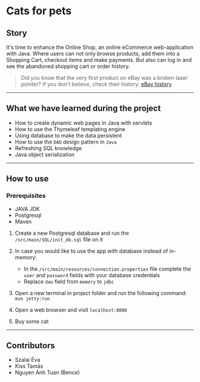 # Cats for pets


## Story

It's time to enhance the Online Shop, an online eCommerce web-application with Java.
Where users can not only browse products, add them into a Shopping Cart,
checkout items and make payments. But also can log in and see the abandoned shopping cart or order history.

> Did you know that the very first product on eBay was a broken laser pointer?
> If you don't believe, check their history: [eBay history](https://www.ebayinc.com/company/our-history/)

---
## What we have learned during the project

- How to create dynamic web pages in Java with servlets
- How to use the Thymeleaf templating engine
- Using database to make the data persistent
- How to use the `DAO` design pattern in `Java`
- Refreshing SQL knowledge
- Java object serialization

---
## How to use

### Prerequisites

- JAVA JDK
- Postgresql
- Maven

1. Create a new Postgresql database and run the ```/src/main/SQL/init_db.sql``` file on it


2. In case you would like to use the app with database instead of in-memory:
      - In the ```/src/main/resources/connection.properties``` file complete the ```user``` and ```password``` fields with your database credentials
      - Replace ```dao``` field from ```memory``` to ```jdbc```

3. Open a new terminal in project folder and run the following command: ```mvn jetty:run```

4. Open a web browser and visit ```localhost:8080```

5. Buy some cat

---

## Contributors

- Szalai Éva
- Kiss Tamás
- Nguyen Anh Tuan (Bence)
